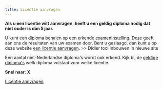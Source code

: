 ```yaml
---
title: Licentie aanvragen
---
```

**Als u een licentie wilt aanvragen, heeft u een geldig diploma nodig dat niet ouder is dan 5 jaar.**

U kunt een diploma behalen op een erkende [exameninstelling](/wat-wij-doen/exameninstellingen/welke-exameninstellingen-zijn-er). Deze geeft aan ons de resultaten van uw examen door. Bent u geslaagd, dan kunt u op deze website [een licentie aanvragen](https://www.erkenningen.nl/Default.aspx?tabid=153). >> Didier tool inbouwen in nieuwe site

Een aantal niet-Nederlandse diploma's wordt ook erkend. Kijk bij de [geldige diploma's](/licenties/licentie-aanvragen/geldige-diplomas) welk diploma volstaat voor welke licentie.

**Snel naar: X**

[Licentie aanvragen](https://www.erkenningen.nl/Default.aspx?tabid=153)

<link-container>
<link-button link='{"name": "Geldige diplomas","url": "/licenties/licentie-aanvragen/geldige-diplomas"}'></link-button>
</link-container>

